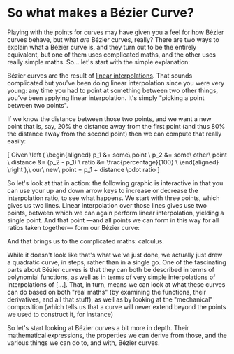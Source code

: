 # So what makes a Bézier Curve?

Playing with the points for curves may have given you a feel for how Bézier curves behave, but what *are* Bézier curves, really? There are two ways to explain what a Bézier curve is, and they turn out to be the entirely equivalent, but one of them uses complicated maths, and the other uses really simple maths. So... let's start with the simple explanation:

Bézier curves are the result of [linear interpolations](https://en.wikipedia.org/wiki/Linear_interpolation). That sounds complicated but you've been doing linear interpolation since you were very young: any time you had to point at something between two other things, you've been applying linear interpolation. It's simply "picking a point between two points".

If we know the distance between those two points, and we want a new point that is, say, 20% the distance away from the first point (and thus 80% the distance away from the second point) then we can compute that really easily:

\[
Given \left (
  \begin{aligned}
    p_1 &= some\ point \\
    p_2 &= some\ other\ point \\
    distance &= (p_2 - p_1) \\
    ratio &= \frac{percentage}{100} \\
  \end{aligned}
\right ),\ our\ new\ point = p_1 + distance \cdot ratio
\]

So let's look at that in action: the following graphic is interactive in that you can use your up and down arrow keys to increase or decrease the interpolation ratio, to see what happens. We start with three points, which gives us two lines. Linear interpolation over those lines gives use two points, between which we can again perform linear interpolation, yielding a single point. And that point —and all points we can form in this way for all ratios taken together— form our Bézier curve:

<Graphic title="Linear Interpolation leading to Bézier curves" setup={this.setup} draw={this.draw} onKeyDown={this.onKeyDown}/>

And that brings us to the complicated maths: calculus.

While it doesn't look like that's what we've just done, we actually just drew a quadratic curve, in steps, rather than in a single go. One of the fascinating parts about Bézier curves is that they can both be described in terms of polynomial functions, as well as in terms of very simple interpolations of interpolations of [...]. That, in turn, means we can look at what these curves can do based on both "real maths" (by examining the functions, their derivatives, and all that stuff), as well as by looking at the "mechanical" composition (which tells us that a curve will never extend beyond the points we used to construct it, for instance)

So let's start looking at Bézier curves a bit more in depth. Their mathematical expressions, the properties we can derive from those, and the various things we can do to, and with, Bézier curves.
